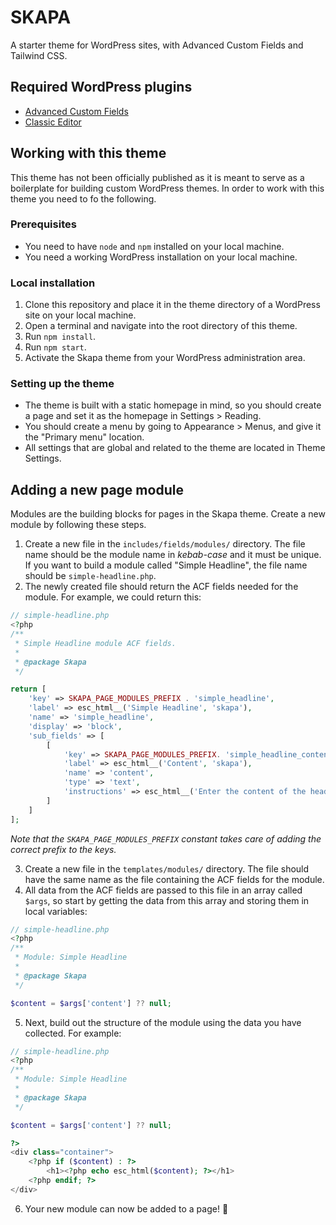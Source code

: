 # SKAPA
A starter theme for WordPress sites, with Advanced Custom Fields and Tailwind CSS.

## Required WordPress plugins
* [Advanced Custom Fields](https://wordpress.org/plugins/advanced-custom-fields/)
* [Classic Editor](https://wordpress.org/plugins/classic-editor/)

## Working with this theme
This theme has not been officially published as it is meant to serve as a boilerplate for building custom WordPress themes. In order to work with this theme you need to fo the following.

### Prerequisites
* You need to have `node` and `npm` installed on your local machine.
* You need a working WordPress installation on your local machine.

### Local installation
1. Clone this repository and place it in the theme directory of a WordPress site on your local machine.
2. Open a terminal and navigate into the root directory of this theme.
3. Run `npm install`.
4. Run `npm start`.
5. Activate the Skapa theme from your WordPress administration area.

### Setting up the theme
* The theme is built with a static homepage in mind, so you should create a page and set it as the homepage in Settings > Reading.
* You should create a menu by going to Appearance > Menus, and give it the "Primary menu" location.
* All settings that are global and related to the theme are located in Theme Settings.

## Adding a new page module
Modules are the building blocks for pages in the Skapa theme. Create a new module by following these steps.

1. Create a new file in the `includes/fields/modules/` directory. The file name should be the module name in _kebab-case_ and it must be unique. If you want to build a module called "Simple Headline", the file name should be `simple-headline.php`.
2. The newly created file should return the ACF fields needed for the module. For example, we could return this:
```php
// simple-headline.php
<?php
/**
 * Simple Headline module ACF fields.
 * 
 * @package Skapa
 */

return [
    'key' => SKAPA_PAGE_MODULES_PREFIX . 'simple_headline',
    'label' => esc_html__('Simple Headline', 'skapa'),
    'name' => 'simple_headline',
    'display' => 'block',
    'sub_fields' => [
        [
            'key' => SKAPA_PAGE_MODULES_PREFIX. 'simple_headline_content',
            'label' => esc_html__('Content', 'skapa'),
            'name' => 'content',
            'type' => 'text',
            'instructions' => esc_html__('Enter the content of the headline.', 'skapa'),
        ]
    ]
];
```

_Note that the `SKAPA_PAGE_MODULES_PREFIX` constant takes care of adding the correct prefix to the keys._

3. Create a new file in the `templates/modules/` directory. The file should have the same name as the file containing the ACF fields for the module.
4. All data from the ACF fields are passed to this file in an array called `$args`, so start by getting the data from this array and storing them in local variables:
```php
// simple-headline.php
<?php
/**
 * Module: Simple Headline
 * 
 * @package Skapa
 */

$content = $args['content'] ?? null;
```
5. Next, build out the structure of the module using the data you have collected. For example:
```php
// simple-headline.php
<?php
/**
 * Module: Simple Headline
 * 
 * @package Skapa
 */

$content = $args['content'] ?? null;

?>
<div class="container">
    <?php if ($content) : ?>
        <h1><?php echo esc_html($content); ?></h1>
    <?php endif; ?>
</div>
```
6. Your new module can now be added to a page! :tada: 
